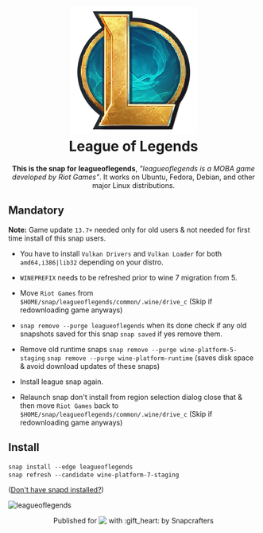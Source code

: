 <h1 align="center">
  <img src="snap/gui/leagueoflegends.png" alt="Project">
  <br />
  League of Legends
</h1>

<p align="center"><b>This is the snap for leagueoflegends</b>, <i>"leagueoflegends is a MOBA game developed by Riot Games"</i>. It works on Ubuntu, Fedora, Debian, and other major Linux
distributions.</p>

## Mandatory

**Note:** Game update `13.7+` needed only for old users & not needed for first time install of this snap users.

* You have to install `Vulkan Drivers` and `Vulkan Loader` for both `amd64,i386|lib32` depending on your distro.

* `WINEPREFIX` needs to be refreshed prior to wine 7 migration from 5.

* Move `Riot Games` from `$HOME/snap/leagueoflegends/common/.wine/drive_c` (Skip if redownloading game anyways)

* `snap remove --purge leagueoflegends` when its done check if any old snapshots saved for this snap `snap saved` if yes remove them.

* Remove old runtime snaps `snap remove --purge wine-platform-5-staging` `snap remove --purge wine-platform-runtime` (saves disk space & avoid download updates of these snaps)

* Install league snap again.

* Relaunch snap don't install from region selection dialog close that & then move `Riot Games` back to `$HOME/snap/leagueoflegends/common/.wine/drive_c` (Skip if redownloading game anyways)

## Install

    snap install --edge leagueoflegends
    snap refresh --candidate wine-platform-7-staging

([Don't have snapd installed?](https://snapcraft.io/docs/core/install))

![leagueoflegends](https://res.cloudinary.com/canonical/image/fetch/q_auto,f_auto,w_860/https://dashboard.snapcraft.io/site_media/appmedia/2018/09/lol.png "leagueoflegends")

<p align="center">Published for <img src="http://anything.codes/slack-emoji-for-techies/emoji/tux.png" align="top" width="24" /> with :gift_heart: by Snapcrafters</p>
